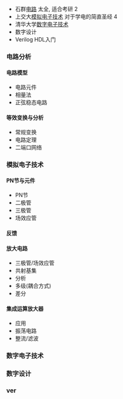 - 石群[电路](https://www.bilibili.com/video/BV1F7411a7iV) 太全, 适合考研 2
- 上交大[模拟电子技术](https://www.bilibili.com/video/BV1Gt411b7Zq) 对于学电的简直圣经 4
- 清华大学[数字电子技术](https://www.bilibili.com/video/BV18p411Z7ce) 
- 数字设计
- Verilog HDL入门


### 电路分析

#### 电路模型

- 电路元件
- 相量法
- 正弦稳态电路

#### 等效变换与分析

- 常规变换
- 电路定理
- 二端口网络

### 模拟电子技术

#### PN节与元件

- PN节
- 二极管
- 三极管
- 场效应管

#### 反馈

#### 放大电路

- 三极管/场效应管
- 共射基集
- 分析
- 多级(耦合方式)
- 差分

#### 集成运算放大器

- 应用
- 振荡电路
- 整流/滤波

### 数字电子技术

### 数字设计

### ver